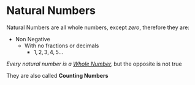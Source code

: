 # Natural Numbers
Natural Numbers are all whole numbers, except *zero*, therefore they are:
- Non Negative
    - With no fractions or decimals
        - $1, 2, 3, 4, 5...$ 

*Every natural number is a [Whole Number](./Eyntam_Whole-Numbers.md),* but the opposite is not true  

They are also called **Counting Numbers**

